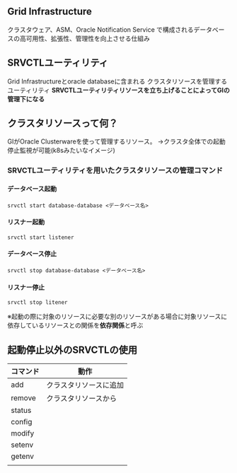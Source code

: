 ## Grid Infrastructure
クラスタウェア、ASM、Oracle Notification Service で構成されるデータベースの高可用性、拡張性、管理性を向上させる仕組み
## SRVCTLユーティリティ
Grid Infrastructureとoracle databaseに含まれる
クラスタリソースを管理するユーティリティ
**SRVCTLユーティリティリソースを立ち上げることによってGIの管理下になる**
## クラスタリソースって何？
GIがOracle Clusterwareを使って管理するリソース。
→クラスタ全体での起動停止監視が可能(k8sみたいなイメージ)
### SRVCTLユーティリティを用いたクラスタリソースの管理コマンド

#### データベース起動
`srvctl start database-database <データベース名>`
#### リスナー起動
`srvctl start listener`
#### データベース停止
`srvctl stop database-database <データベース名>`
#### リスナー停止
`srvctl stop litener`

※起動の際に対象のリソースに必要な別のリソースがある場合に対象リソースに依存しているリソースとの関係を**依存関係**と呼ぶ

## 起動停止以外のSRVCTLの使用


| コマンド   | 動作          |
| ------ | ----------- |
| add    | クラスタリソースに追加 |
| remove | クラスタリソースから  |
| status |             |
| config |             |
| modify |             |
| setenv |             |
| getenv |             |
|        |             |
